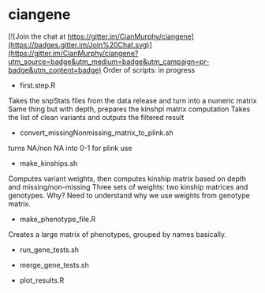 ciangene
========

[![Join the chat at https://gitter.im/CianMurphy/ciangene](https://badges.gitter.im/Join%20Chat.svg)](https://gitter.im/CianMurphy/ciangene?utm_source=badge&utm_medium=badge&utm_campaign=pr-badge&utm_content=badge)
Order of scripts: in progress


* first.step.R

Takes the snpStats files from the data release and turn into a numeric matrix
Same thing but with depth, prepares the kinshpi matrix computation
Takes the list of clean variants and outputs the filtered result

* convert_missingNonmissing_matrix_to_plink.sh

turns NA/non NA into 0-1 for plink use

* make_kinships.sh

Computes variant weights, then computes kinship matrix based on depth and missing/non-missing
Three sets of weights: two kinship matrices and genotypes.
Why? Need to understand why we use weights from genotype matrix.

* make_phenotype_file.R

Creates a large matrix of phenotypes, grouped by names basically.

* run_gene_tests.sh




* merge_gene_tests.sh

* plot_results.R
